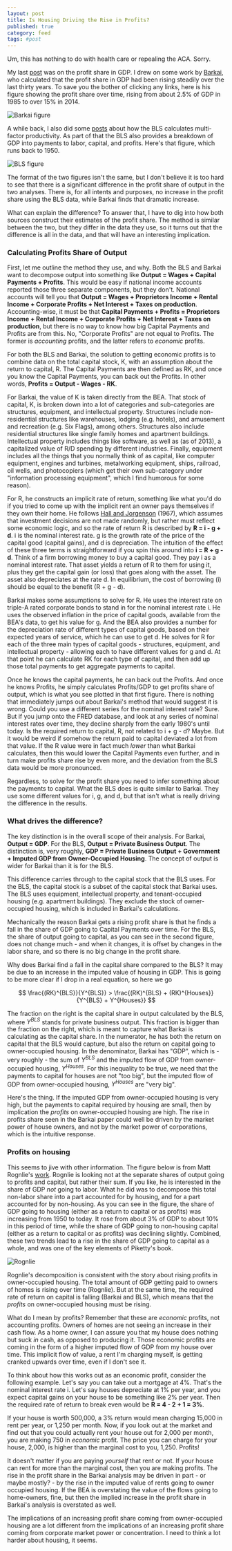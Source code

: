 ```yaml
---
layout: post
title: Is Housing Driving the Rise in Profits?
published: true
category: feed
tags: #post
---
```


Um, this has nothing to do with health care or repealing the ACA. Sorry. 

My last [post](https://growthecon.com/blog/Markups/) was on the profit share in GDP. I drew on some work by [Barkai](http://home.uchicago.edu/~barkai/), who calculated that the profit share in GDP had been rising steadily over the last thirty years. To save you the bother of clicking any links, here is his figure showing the profit share over time, rising from about 2.5% of GDP in 1985 to over 15% in 2014. 

![Barkai figure](/assets/barkai3.png)

A while back, I also did some [posts](https://growthecon.com/blog/the-changing-composition-of-productivity-growth/) about how the BLS calculates multi-factor productivity. As part of that the BLS also provides a breakdown of GDP into payments to labor, capital, and profits. Here's that figure, which runs back to 1950. 

![BLS figure](/assets/fig_output_share.png)

The format of the two figures isn't the same, but I don't believe it is too hard to see that there is a significant difference in the profit share of output in the two analyses. There is, for all intents and purposes, no increase in the profit share using the BLS data, while Barkai finds that dramatic increase.

What can explain the difference? To answer that, I have to dig into how both sources construct their estimates of the profit share. The method is similar between the two, but they differ in the data they use, so it turns out that the difference is all in the data, and that will have an interesting implication. 

### Calculating Profits Share of Output
First, let me outline the method they use, and why. Both the BLS and Barkai want to decompose output into something like **Output = Wages + Capital Payments + Profits**. This would be easy if national income accounts reported those three separate components, but they don't. National accounts will tell you that **Output = Wages + Proprietors Income + Rental Income + Corporate Profits + Net Interest + Taxes on production**. Accounting-wise, it must be that **Capital Payments + Profits = Proprietors Income + Rental Income + Corporate Profits + Net Interest + Taxes on production**, but there is no way to know how big Capital Payments and Profits are from this. No, "Corporate Profits" are not equal to Profits. The former is *accounting* profits, and the latter refers to *economic* profits.

For both the BLS and Barkai, the solution to getting economic profits is to combine data on the total capital stock, K, with an assumption about the return to capital, R. The Capital Payments are then defined as RK, and once you know the Capital Payments, you can back out the Profits. In other words, **Profits = Output - Wages - RK**. 

For Barkai, the value of K is taken directly from the BEA. That stock of capital, K, is broken down into a lot of categories and sub-categories are structures, equipment, and intellectual property. Structures include non-residential structures like warehouses, lodging (e.g. hotels), and amusement and recreation (e.g. Six Flags), among others. Structures also include residential structures like single family homes and apartment buildings. Intellectual property includes things like software, as well as (as of 2013), a capitalized value of R/D spending by different industries. Finally, equipment includes all the things that you normally think of as capital, like computer equipment, engines and turbines, metalworking equipment, ships, railroad, oil wells, and photocopiers (which get their own sub-category under "information processing equipment", which I find humorous for some reason). 

For R, he constructs an implicit rate of return, something like what you'd do if you tried to come up with the implicit rent an owner pays themselves if they own their home. He follows [Hall and Jorgenson](https://web.stanford.edu/~rehall/Tax-Policy-AER-June-1967.pdf) (1967), which assumes that investment decisions are not made randomly, but rather must reflect some economic logic, and so the rate of return R is described by **R = i - g + d**. i is the nominal interest rate. g is the growth rate of the price of the capital good (capital gains), and d is depreciation. The intuition of the effect of these three terms is straightforward if you spin this around into **i = R + g - d**. Think of a firm borrowing money to buy a capital good. They pay i as a nominal interest rate. That asset yields a return of R to them for using it, plus they get the capital gain (or loss) that goes along with the asset. The asset also depreciates at the rate d. In equilibrium, the cost of borrowing (i) should be equal to the benefit (R + g - d). 

Barkai makes some assumptions to solve for R. He uses the interest rate on triple-A rated corporate bonds to stand in for the nominal interest rate i. He uses the observed inflation in the price of capital goods, available from the BEA's data, to get his value for g. And the BEA also provides a number for the depreciation rate of different types of capital goods, based on their expected years of service, which he can use to get d. He solves for R for each of the three main types of capital goods - structures, equipment, and intellectual property - allowing each to have different values for g and d. At that point he can calculate RK for each type of capital, and then add up those total payments to get aggregate payments to capital. 

Once he knows the capital payments, he can back out the Profits. And once he knows Profits, he simply calculates Profits/GDP to get profits share of output, which is what you see plotted in that first figure. There is nothing that immediately jumps out about Barkai's method that would suggest it is wrong. Could you use a different series for the nominal interest rate? Sure. But if you jump onto the FRED database, and look at any series of nominal interest rates over time, they decline sharply from the early 1980's until today. Is the required return to capital, R, not related to i + g - d? Maybe. But it would be weird if somehow the return paid to capital deviated a lot from that value. If the R value were in fact much *lower* than what Barkai calculates, then this would lower the Capital Payments even further, and in turn make profits share rise by even more, and the deviation from the BLS data would be more pronounced.

Regardless, to solve for the profit share you need to infer something about the payments to capital. What the BLS does is quite similar to Barkai. They use some different values for i, g, and d, but that isn't what is really driving the difference in the results. 

### What drives the difference?
The key distinction is in the overall scope of their analysis. For Barkai, **Output = GDP**. For the BLS, **Output = Private Business Output**. The distinction is, very roughly, **GDP = Private Business Output + Government + Imputed GDP from Owner-Occupied Housing**. The concept of output is wider for Barkai than it is for the BLS.

This difference carries through to the capital stock that the BLS uses. For the BLS, the capital stock is a subset of the capital stock that Barkai uses. The BLS uses equipment, intellectual property, and tenant-occupied housing (e.g. apartment buildings). They exclude the stock of owner-occupied housing, which is included in Barkai's calculations.

Mechanically the reason Barkai gets a rising profit share is that he finds a fall in the share of GDP going to Capital Payments over time. For the BLS, the share of output going to capital, as you can see in the second figure, does not change much - and when it changes, it is offset by changes in the labor share, and so there is no big change in the profit share.

Why does Barkai find a fall in the capital share compared to the BLS? It may be due to an increase in the imputed value of housing in GDP. This is going to be more clear if I drop in a real equation, so here we go

$$
\frac{(RK)^{BLS}}{Y^{BLS}} > \frac{(RK)^{BLS} + (RK)^{Houses}}{Y^{BLS} + Y^{Houses}}
$$

The fraction on the right is the capital share in output calculated by the BLS, where $Y^{BLS}$ stands for private business output. This fraction is bigger than the fraction on the right, which is meant to capture what Barkai is calculating as the capital share. In the numerator, he has both the return on capital that the BLS would capture, but also the return on capital going to owner-occupied housing. In the denominator, Barkai has "GDP", which is - very roughly - the sum of $Y^{BLS}$ and the imputed flow of GDP from owner-occupied housing, $Y^{Houses}$. For this inequality to be true, we need that the payments to capital for houses are not "too big", but the imputed flow of GDP from owner-occupied housing, $Y^{Houses}$ are "very big". 

Here's the thing. If the imputed GDP from owner-occupied housing is very high, but the payments to capital required by housing are small, then by implication the *profits* on owner-occupied housing are high. The rise in profits share seen in the Barkai paper could well be driven by the market power of house owners, and not by the market power of corporations, which is the intuitive response.

### Profits on housing

This seems to jive with other information. The figure below is from Matt Rognlie's [work](http://mattrognlie.com/brookings_capitalshare.pdf). Rognlie is looking not at the separate shares of output going to profits and capital, but rather their sum. If you like, he is interested in the share of GDP *not* going to labor. What he did was to decompose this total non-labor share into a part accounted for by housing, and for a part accounted for by non-housing. As you can see in the figure, the share of GDP going to housing (either as a return to capital or as profits) was increasing from 1950 to today. It rose from about 3% of GDP to about 10% in this period of time, while the share of GDP going to non-housing capital (either as a return to capital or as profits) was declining slightly. Combined, these two trends lead to a rise in the share of GDP going to capital as a whole, and was one of the key elements of Piketty's book.

![Rognlie](/assets/rognlie.png)

Rognlie's decomposition is consistent with the story about rising profits in owner-occupied housing. The total amount of GDP getting paid to owners of homes is rising over time (Rognlie). But at the same time, the required rate of return on capital is falling (Barkai and BLS), which means that the *profits* on owner-occupied housing must be rising. 

What do I mean by profits? Remember that these are *economic* profits, not accounting profits. Owners of homes are not seeing an increase in their cash flow. As a home owner, I can assure you that my house does nothing but suck *in* cash, as opposed to producing it. Those economic profits are coming in the form of a higher imputed flow of GDP from my house over time. This implicit flow of value, a rent I'm charging myself, is getting cranked upwards over time, even if I don't see it. 

To think about how this works out as an economic profit, consider the following example. Let's say you can take out a mortgage at 4%. That's the nominal interest rate i. Let's say houses depreciate at 1% per year, and you expect capital gains on your house to be something like 2% per year. Then the required rate of return to break even would be **R = 4 - 2 + 1 = 3%**.

If your house is worth 500,000, a 3% return would mean charging 15,000 in rent per year, or 1,250 per month. Now, if you look out at the market and find out that you could actually rent your house out for 2,000 per month, you are making 750 in *economic* profit. The price you can charge for your house, 2,000, is higher than the marginal cost to you, 1,250. Profits! 

It doesn't matter if you are paying *yourself* that rent or not. If your house can rent for more than the marginal cost, then you are making profits. The rise in the profit share in the Barkai analysis may be driven in part - or maybe mostly? - by the rise in the imputed value of rents going to owner occupied housing. If the BEA is overstating the value of the flows going to home-owners, fine, but then the implied increase in the profit share in Barkai's analysis is overstated as well. 

The implications of an increasing profit share coming from owner-occupied housing are a lot different from the implications of an increasing profit share coming from corporate market power or concentration. I need to think a lot harder about housing, it seems. 
